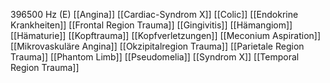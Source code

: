 396500 Hz (E)
[[Angina]]
[[Cardiac-Syndrom X]]
[[Colic]]
[[Endokrine Krankheiten]]
[[Frontal Region Trauma]]
[[Gingivitis]]
[[Hämangiom]]
[[Hämaturie]]
[[Kopftrauma]]
[[Kopfverletzungen]]
[[Meconium Aspiration]]
[[Mikrovaskuläre Angina]]
[[Okzipitalregion Trauma]]
[[Parietale Region Trauma]]
[[Phantom Limb]]
[[Pseudomelia]]
[[Syndrom X]]
[[Temporal Region Trauma]]